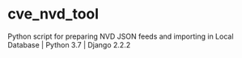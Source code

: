 # cve_nvd_tool
Python script for preparing NVD JSON feeds and importing in Local Database | Python 3.7 | Django 2.2.2
